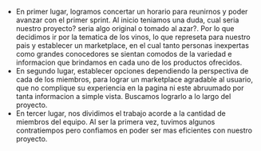 - En primer lugar, logramos concertar un horario para reunirnos y poder avanzar con el primer sprint. Al inicio teniamos una duda, cual seria nuestro proyecto? seria algo original o tomado al azar?. Por lo que decidimos ir por la tematica de los vinos, lo que represeta para nuestro pais y establecer un marketplace, en el cual tanto personas inexpertas como grandes conocedores se sientan comodos de la variedad e informacion que brindamos en cada uno de los productos ofrecidos.
- En segundo lugar, establecer opciones dependiendo la perspectiva de cada de los miembros, para lograr un marketplace agradable al usuario, que no complique su experiencia en la pagina ni este abruumado por tanta informacion a simple vista. Buscamos lograrlo a lo largo del proyecto.
- En tercer lugar, nos dividimos el trabajo acorde a la cantidad de miembros del equipo. Al ser la primera vez, tuvimos algunos contratiempos pero confiamos en poder ser mas eficientes con nuestro proyecto.
